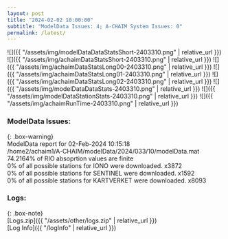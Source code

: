 ```yaml
---
layout: post
title: "2024-02-02 10:00:00"
subtitle: "ModelData Issues: 4; A-CHAIM System Issues: 0"
permalink: /latest/
---
```


![]({{ "/assets/img/modelDataDataStatsShort-2403310.png" | relative_url }})
![]({{ "/assets/img/achaimDataStatsShort-2403310.png" | relative_url }})
![]({{ "/assets/img/achaimDataStatsLong00-2403310.png" | relative_url }})
![]({{ "/assets/img/achaimDataStatsLong01-2403310.png" | relative_url }})
![]({{ "/assets/img/achaimDataStatsLong02-2403310.png" | relative_url }})
![]({{ "/assets/img/modelDataDataStats-2403310.png" | relative_url }})
![]({{ "/assets/img/modelDataStationStats-2403310.png" | relative_url }})
![]({{ "/assets/img/achaimRunTime-2403310.png" | relative_url }})


### ModelData Issues:  
  
{: .box-warning}  
 ModelData report for 02-Feb-2024 10:15:18   
 /home2/achaim1/A-CHAIM/modelData/2024/033/10/modelData.mat   
 74.2164% of RIO absoprtion values are finite   
 0% of all possible stations for IONO were downloaded. x3872   
 0% of all possible stations for SENTINEL were downloaded. x1592   
 0% of all possible stations for KARTVERKET were downloaded. x8093   
  


### Logs:  
  
{: .box-note}  
[Logs.zip]({{ "/assets/other/logs.zip" | relative_url }})  
[Log Info]({{ "/logInfo" | relative_url }})  
